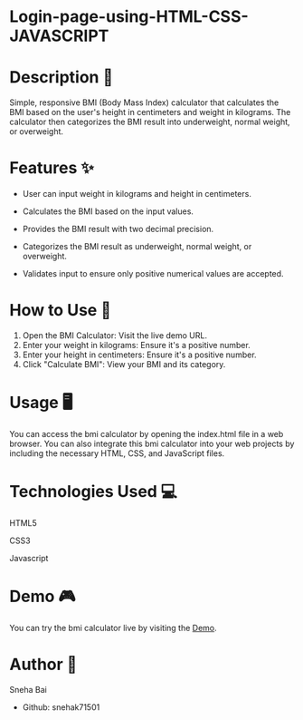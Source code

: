 
# Login-page-using-HTML-CSS-JAVASCRIPT
# Description 📝
Simple, responsive BMI (Body Mass Index) calculator that calculates the BMI based on the user's height in centimeters and weight in kilograms. The calculator then categorizes the BMI result into underweight, normal weight, or overweight.
# Features ✨
- User can input weight in kilograms and height in centimeters.
* Calculates the BMI based on the input values.
+ Provides the BMI result with two decimal precision.
- Categorizes the BMI result as underweight, normal weight, or overweight.
* Validates input to ensure only positive numerical values are accepted.
# How to Use 🚀
1. Open the BMI Calculator: Visit the live demo URL.
2. Enter your weight in kilograms: Ensure it's a positive number.
3. Enter your height in centimeters: Ensure it's a positive number.
4. Click "Calculate BMI": View your BMI and its category.
# Usage 🖥️
You can access the bmi calculator by opening the index.html file in a web browser. You can also integrate this bmi calculator into your web projects by including the necessary HTML, CSS, and JavaScript files.
# Technologies Used 💻
HTML5

CSS3

Javascript
# Demo 🎮
You can try the bmi calculator  live by visiting the [Demo](https://snehak71501.github.io/BMI-Calculator-Using-HTML-CSS-and-Javascript/).
# Author 📣
Sneha Bai 
- Github: snehak71501

